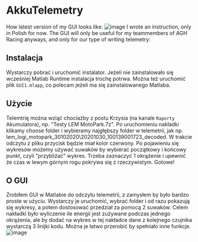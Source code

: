 # AkkuTelemetry
How latest version of my GUI looks like:
![image](https://user-images.githubusercontent.com/28653965/180667979-d10dc042-73b9-49c8-9be2-f0741da06945.png)
I wrote an instruction, only in Polish for now. The GUI will only be useful for my teammembers of AGH Racing anyways, and only for our type of writing telemetry:

## Instalacja
Wystarczy pobrać i uruchomić instalator. Jeżeli nie zainstalowało się wcześniej Matlab Runtime instalacja trochę potrwa.
Można też uruchomić plik `GUI1.mlapp`, co polecam jeżeli ma się zainstalowanego Matlaba.

## Użycie
Telemtrię można wziąć chociażby z postu Krzysia (na kanale `Raporty` Akumulatora), np. "Testy LEM MotoPark.7z".
Po uruchomieniu nakładki klikamy choose folder i wybieramy najgłębszy folder w telemetrii, jak np. lem_logi_motopark_30102020\20201030_100139001723_decoded. 
W trakcie odczytu z pliku przycisk będzie miał kolor czerwony. Po pojawieniu się wykresów możemy używać suwaków by wybierać początkowy i końcowy punkt, czyli "przybliżać" wykres. Trzeba zaznaczyć 1 okrążenie i upewnić że czas w lewym górnym rogu pokrywa się z rzeczywistym.
Gotowe!

## O GUI
Zrobiłem GUI w Matlabie do odczytu telemetrii, z zamysłem by było bardzo proste w użyciu. Wystarczy je uruchomić, wybrać folder i od razu pokazują się wykresy, a potem dostosować przedział za pomocą 2 suwaków. Celem nakładki było wyliczenie ile energii jest zużywane podczas jednego okrążenia, ale by dodać na wykres w tej nakładce dane z kolejnego czujnika wystarczą 3 linijki kodu. Można je łatwo przerobić by spełniało inne funkcje.
![image](https://user-images.githubusercontent.com/28653965/180668134-fe966653-bcc5-4a94-9859-f08007fcd6dd.png)
